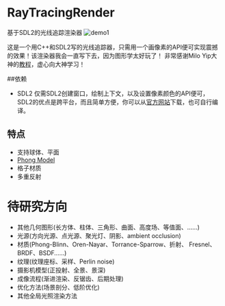 # RayTracingRender
基于SDL2的光线追踪渲染器
![demo1](http://p5kdl8q1n.bkt.clouddn.com/RayTracing.png)

这是一个用C++和SDL2写的光线追踪器，只需用一个画像素的API便可实现震撼的效果！该渲染器我会一直写下去，因为图形学太好玩了！
非常感谢Milo Yip大神的[教程](www.cnblogs.com/miloyip/archive/2010/03/29/1698953.html#!comments)，虚心向大神学习！

##依赖
* SDL2 仅需SDL2创建窗口，绘制上下文，以及设置像素颜色的API便可，SDL2的优点是跨平台，而且简单方便，你可以从[官方网站](https://www.libsdl.org/)下载，也可自行编译。


## 特点
* 支持球体、平面
* [Phong Model](http://en.wikipedia.org/wiki/Phong_reflection_model)
* 格子材质
* 多重反射

# 待研究方向
* 其他几何图形(长方体、柱体、三角形、曲面、高度场、等值面、……)
* 光源(方向光源、点光源、聚光灯、阴影、ambient occlusion)
* 材质(Phong-Blinn、Oren-Nayar、Torrance-Sparrow、折射、 Fresnel、BRDF、BSDF……) 
* 纹理(纹理座标、采样、Perlin noise)
* 摄影机模型(正投射、全景、景深) 
* 成像流程(渐进渲染、反锯齿、后期处理)
* 优化方法(场景剖分、低阶优化)
* 其他全局光照渲染方法